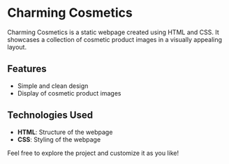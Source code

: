 # Charming Cosmetics

Charming Cosmetics is a static webpage created using HTML and CSS. It showcases a collection of cosmetic product images in a visually appealing layout.

## Features

- Simple and clean design
- Display of cosmetic product images

## Technologies Used

- **HTML**: Structure of the webpage
- **CSS**: Styling of the webpage

Feel free to explore the project and customize it as you like!
